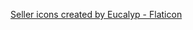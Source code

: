 <a href="https://www.flaticon.com/free-icons/seller" title="seller icons">Seller icons created by Eucalyp - Flaticon</a>